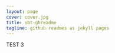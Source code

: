 ```yaml
---
layout: page
cover: cover.jpg
title: sbt-ghreadme
tagline: github readmes as jekyll pages
---
```


TEST 3